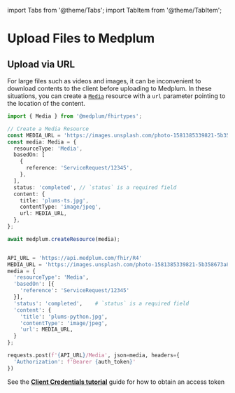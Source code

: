 import Tabs from '@theme/Tabs';
import TabItem from '@theme/TabItem';

# Upload Files to Medplum

## Upload via URL

For large files such as videos and images, it can be inconvenient to download contents to the client before uploading to Medplum. In these situations, you can create a [`Media`](../api/fhir/resources/media) resource with a `url` parameter pointing to the location of the content.

<Tabs groupId="language">
  <TabItem value="typescript" label="Typescript">

```ts
import { Media } from '@medplum/fhirtypes';

// Create a Media Resource
const MEDIA_URL = 'https://images.unsplash.com/photo-1581385339821-5b358673a883';
const media: Media = {
  resourceType: 'Media',
  basedOn: [
    {
      reference: 'ServiceRequest/12345',
    },
  ],
  status: 'completed', // `status` is a required field
  content: {
    title: 'plums-ts.jpg',
    contentType: 'image/jpeg',
    url: MEDIA_URL,
  },
};

await medplum.createResource(media);
```

  </TabItem>
  <TabItem value="python" label="Python">

```py

API_URL = 'https://api.medplum.com/fhir/R4'
MEDIA_URL = 'https://images.unsplash.com/photo-1581385339821-5b358673a883'
media = {
  'resourceType': 'Media',
  'basedOn': [{
    'reference': 'ServiceRequest/12345'
  }],
  'status': 'completed',    # `status` is a required field
  'content': {
    'title': 'plums-python.jpg',
    'contentType': 'image/jpeg',
    'url': MEDIA_URL,
  }
};

requests.post(f'{API_URL}/Media', json=media, headers={
  'Authorization': f'Bearer {auth_token}'
})

```

  </TabItem>
</Tabs>

See the [**Client Credentials tutorial**](../auth/client-credentials) guide for how to obtain an access token
